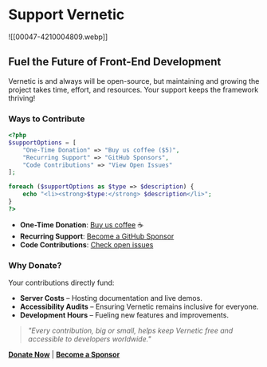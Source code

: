 # Support Vernetic

![[00047-4210004809.webp]]

## Fuel the Future of Front-End Development

Vernetic is and always will be open-source, but maintaining and growing the project takes time, effort, and resources. Your support keeps the framework thriving!

### Ways to Contribute

```php
<?php
$supportOptions = [
    "One-Time Donation" => "Buy us coffee ($5)",
    "Recurring Support" => "GitHub Sponsors",
    "Code Contributions" => "View Open Issues"
];

foreach ($supportOptions as $type => $description) {
    echo "<li><strong>$type:</strong> $description</li>";
}
?>
```

- **One-Time Donation**: [Buy us coffee](#) ☕
- **Recurring Support**: [Become a GitHub Sponsor](#)
- **Code Contributions**: [Check open issues](https://github.com/tompapatolis/vernetic/issues)

### Why Donate?

Your contributions directly fund:

- **Server Costs** – Hosting documentation and live demos.
- **Accessibility Audits** – Ensuring Vernetic remains inclusive for everyone.
- **Development Hours** – Fueling new features and improvements.

> _"Every contribution, big or small, helps keep Vernetic free and accessible to developers worldwide."_

[**Donate Now**](#) | [**Become a Sponsor**](#)